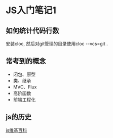 # JS入门笔记1
## 如何统计代码行数
安装cloc, 然后对git管理的目录使用cloc --vcs=git .

## 常考到的概念
- 闭包、原型
- 类、继承
- MVC、Flux
- 高阶函数
- 前端工程化

## js的历史
[js维基百科](https://zh.wikipedia.org/wiki/JavaScript#%E5%8E%86%E5%8F%B2)